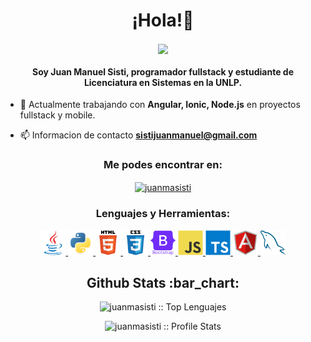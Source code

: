 <h1 align="center">¡Hola!👋</h1>
<p align="center">
  <img align="center" src="https://lh3.googleusercontent.com/drive-viewer/AFGJ81ojYbOqWG-DzuxzvM17lwq1vKAhVkBhPKDO2Hx5RieVl2SKdoEw26qgPz90-BrzAPEwZHPP-c77rxgC7nsiIEz3FkeBEg=s2560](https://i.postimg.cc/Z51y8Z84/DALL-E-2025-03-22-00-44-35-Aesthetic-illustration-of-a-cat-wearing-glasses-and-sitting-in-front-of.webp)"/>
</p>

<h4 align="center">Soy Juan Manuel Sisti, programador fullstack y estudiante de Licenciatura en Sistemas en la UNLP. </h4>

- 📒 Actualmente trabajando con **Angular, Ionic, Node.js** en proyectos fullstack y mobile.

- 📫 Informacion de contacto **sistijuanmanuel@gmail.com**

<h3 align="center">Me podes encontrar en:</h3>
<p align="center">
<a href="https://www.instagram.com/juanmasisti_/" target="blank"><img align="center" src="https://raw.githubusercontent.com/rahuldkjain/github-profile-readme-generator/master/src/images/icons/Social/instagram.svg" alt="juanmasisti" height="30" width="40" /></a>
</p>

<h3 align="center">Lenguajes y Herramientas:</h3>
<p align="center"> 
  <a href="https://www.java.com" target="_blank" rel="noreferrer"> 
    <img src="https://raw.githubusercontent.com/devicons/devicon/master/icons/java/java-original.svg" alt="java" width="40" height="40"/> 
  </a> 
  <a href="https://www.python.org" target="_blank" rel="noreferrer"> 
    <img src="https://raw.githubusercontent.com/devicons/devicon/master/icons/python/python-original.svg" alt="python" width="40" height="40"/> 
  </a>
  <a href="https://www.w3.org/html/" target="_blank" rel="noreferrer"> 
    <img src="https://raw.githubusercontent.com/devicons/devicon/master/icons/html5/html5-original-wordmark.svg" alt="html5" width="40" height="40"/> 
  </a> 
    <a href="https://www.w3schools.com/css/" target="_blank" rel="noreferrer"> 
    <img src="https://raw.githubusercontent.com/devicons/devicon/master/icons/css3/css3-original-wordmark.svg" alt="css3" width="40" height="40"/> 
  </a> 
    <a href="https://getbootstrap.com" target="_blank" rel="noreferrer"> 
    <img src="https://raw.githubusercontent.com/devicons/devicon/master/icons/bootstrap/bootstrap-plain-wordmark.svg" alt="bootstrap" width="40" height="40"/> 
  </a> 
  <a href="https://developer.mozilla.org/en-US/docs/Web/JavaScript" target="_blank" rel="noreferrer"> 
    <img src="https://raw.githubusercontent.com/devicons/devicon/master/icons/javascript/javascript-original.svg" alt="javascript" width="40" height="40"/> 
  </a> 
  <a href="https://www.typescriptlang.org/docs/handbook/intro.html" target="_blank" rel="noreferrer"> 
    <img src="https://github.com/devicons/devicon/blob/master/icons/typescript/typescript-original.svg" alt="javascript" width="40" height="40"/> 
  </a> 
  <a href="https://angular.io/docs" target="_blank" rel="noreferrer"> 
    <img src="https://github.com/devicons/devicon/blob/master/icons/angularjs/angularjs-original.svg" alt="angular" width="40" height="40"/> 
  </a> 
  <a href="https://docs.oracle.com/en-us/iaas/mysql-database/doc/getting-started.html" target="_blank" rel="noreferrer"> 
    <img src="https://github.com/devicons/devicon/blob/master/icons/mysql/mysql-original.svg" alt="mysql" width="40" height="40"/> 
  </a> 
</p>

<h2 align="center">Github Stats :bar_chart:</h2>

<p align="center" height="100px" ><img src="https://github-readme-stats.vercel.app/api/top-langs/?username=juanmasisti&langs_count=10&theme=dark&layout=compact" alt="juanmasisti :: Top Lenguajes" /></p>

<p align="center" height="100px" ><img src="https://github-readme-stats.vercel.app/api?username=juanmasisti&show_icons=true&theme=dark" alt="juanmasisti :: Profile Stats" /></p>
